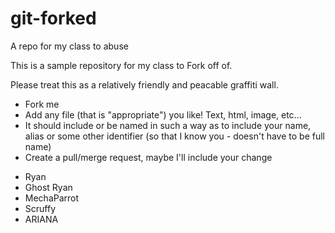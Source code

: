 # git-forked
A repo for my class to abuse

This is a sample repository for my class to Fork off of.

Please treat this as a relatively friendly and peacable graffiti wall.

* Fork me
* Add any file (that is "appropriate") you like! Text, html, image, etc...
* It should include or be named in such a way as to include your name, alias or some other identifier (so that I know you - doesn't have to be full name)
* Create a pull/merge request, maybe I'll include your change

- Ryan
- Ghost Ryan
- MechaParrot
- Scruffy
- ARIANA
